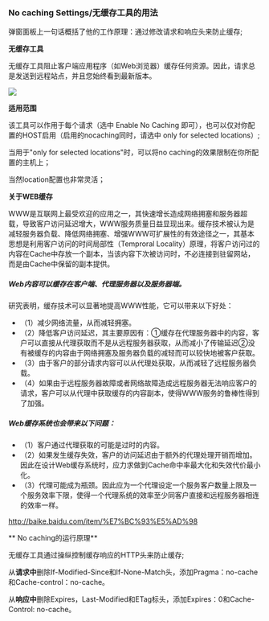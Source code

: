 ### No caching Settings/无缓存工具的用法

弹窗面板上一句话概括了他的工作原理：通过修改请求和响应头来防止缓存;

**无缓存工具**

无缓存工具阻止客户端应用程序（如Web浏览器）缓存任何资源。因此，请求总是发送到远程站点，并且您始终看到最新版本。

![](http://i.imgur.com/QmJNuGK.png)

**适用范围**

该工具可以作用于每个请求（选中 Enable No Caching 即可），也可以仅对你配置的HOST启用（启用的nocaching同时，请选中 only for selected locations）;

当用于"only for selected locations"时，可以将no caching的效果限制在你所配置的主机上；

当然location配置也非常灵活；

**关于WEB缓存**

WWW是互联网上最受欢迎的应用之一，其快速增长造成网络拥塞和服务器超载，导致客户访问延迟增大，WWW服务质量日益显现出来。缓存技术被认为是减轻服务器负载、降低网络拥塞、增强WWW可扩展性的有效途径之一，其基本思想是利用客户访问的时间局部性（Temproral Locality）原理，将客户访问过的内容在Cache中存放一个副本，当该内容下次被访问时，不必连接到驻留网站，而是由Cache中保留的副本提供。

##### Web内容可以缓存在客户端、代理服务器以及服务器端。
研究表明，缓存技术可以显著地提高WWW性能，它可以带来以下好处：
- （1）减少网络流量，从而减轻拥塞。
- （2）降低客户访问延迟，其主要原因有：①缓存在代理服务器中的内容，客户可以直接从代理获取而不是从远程服务器获取，从而减小了传输延迟②没有被缓存的内容由于网络拥塞及服务器负载的减轻而可以较快地被客户获取。
- （3）由于客户的部分请求内容可以从代理处获取，从而减轻了远程服务器负载。
- （4）如果由于远程服务器故障或者网络故障造成远程服务器无法响应客户的请求，客户可以从代理中获取缓存的内容副本，使得WWW服务的鲁棒性得到了加强。
##### Web缓存系统也会带来以下问题：
- （1）客户通过代理获取的可能是过时的内容。
- （2）如果发生缓存失效，客户的访问延迟由于额外的代理处理开销而增加。因此在设计Web缓存系统时，应力求做到Cache命中率最大化和失效代价最小化。
- （3）代理可能成为瓶颈。因此应为一个代理设定一个服务客户数量上限及一个服务效率下限，使得一个代理系统的效率至少同客户直接和远程服务器相连的效率一样。

http://baike.baidu.com/item/%E7%BC%93%E5%AD%98

** No caching的运行原理**

无缓存工具通过操纵控制缓存响应的HTTP头来防止缓存;

从**请求中**删除If-Modified-Since和If-None-Match头，添加Pragma：no-cache和Cache-control：no-cache。

从**响应中**删除Expires，Last-Modified和ETag标头，添加Expires：0和Cache-Control: no-cache。
